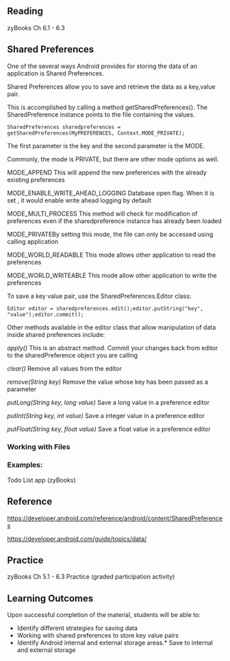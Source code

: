 ## Reading

zyBooks Ch 6.1 - 6.3

## Shared Preferences

One of the several ways Android provides for storing the data of an application is Shared Preferences.

Shared Preferences allow you to save and retrieve the data as a key,value pair. 


This is accomplished by calling a method getSharedPreferences().
The  SharedPreference instance points to the file containing the values.

```
SharedPreferences sharedpreferences = getSharedPreferences(MyPREFERENCES, Context.MODE_PRIVATE);
```

The first parameter is the key and the second parameter is the MODE. 

Commonly, the mode is PRIVATE, but there are other mode options as well. 

MODE_APPEND This will append the new preferences with the already existing preferences

MODE_ENABLE_WRITE_AHEAD_LOGGING Database open flag. When it is set , it would enable write ahead logging by default

MODE_MULTI_PROCESS This method will check for modification of preferences even if the sharedpreference instance has already been loaded

MODE_PRIVATEBy setting this mode, the file can only be accessed using calling application

MODE_WORLD_READABLE This mode allows other application to read the preferences

MODE_WORLD_WRITEABLE This mode allow other application to write the preferences


To save a key value pair, use the SharedPreferences.Editor class:

```
Editor editor = sharedpreferences.edit();editor.putString("key", "value");editor.commit();
```

Other methods available in the editor class that allow manipulation of data inside shared preferences include: 

*apply()* This is an abstract method. Commit your changes back from editor to the sharedPreference object you are calling

*clear()* Remove all values from the editor

*remove(String key)* Remove the value whose key has been passed as a parameter

*putLong(String key, long value)* Save a long value in a preference editor

*putInt(String key, int value)* Save a integer value in a preference editor

*putFloat(String key, float value)* Save a float value in a preference editor


### Working with Files


### Examples:
Todo List app (zyBooks)


## Reference
https://developer.android.com/reference/android/content/SharedPreferences

https://developer.android.com/guide/topics/data/


## Practice

zyBooks Ch 5.1 - 6.3 Practice (graded participation activity)

## Learning Outcomes
Upon successful completion of the material, students will be able to:

* Identify different strategies for saving data
* Working with shared preferences to store key value pairs
* Identify Android internal and external storage areas.* Save to internal and external storage
